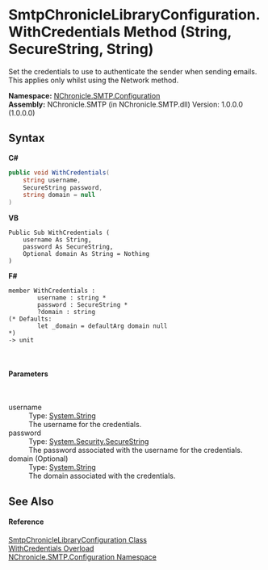 # SmtpChronicleLibraryConfiguration.WithCredentials Method (String, SecureString, String)
 

Set the credentials to use to authenticate the sender when sending emails. This applies only whilst using the Network method.

**Namespace:**&nbsp;<a href="N_NChronicle_SMTP_Configuration.md">NChronicle.SMTP.Configuration</a><br />**Assembly:**&nbsp;NChronicle.SMTP (in NChronicle.SMTP.dll) Version: 1.0.0.0 (1.0.0.0)

## Syntax

**C#**<br />
``` C#
public void WithCredentials(
	string username,
	SecureString password,
	string domain = null
)
```

**VB**<br />
``` VB
Public Sub WithCredentials ( 
	username As String,
	password As SecureString,
	Optional domain As String = Nothing
)
```

**F#**<br />
``` F#
member WithCredentials : 
        username : string * 
        password : SecureString * 
        ?domain : string 
(* Defaults:
        let _domain = defaultArg domain null
*)
-> unit 

```

<br />

#### Parameters
&nbsp;<dl><dt>username</dt><dd>Type: <a href="http://msdn2.microsoft.com/en-us/library/s1wwdcbf" target="_blank">System.String</a><br />The username for the credentials.</dd><dt>password</dt><dd>Type: <a href="http://msdn2.microsoft.com/en-us/library/7kt014s1" target="_blank">System.Security.SecureString</a><br />The password associated with the username for the credentials.</dd><dt>domain (Optional)</dt><dd>Type: <a href="http://msdn2.microsoft.com/en-us/library/s1wwdcbf" target="_blank">System.String</a><br />The domain associated with the credentials.</dd></dl>

## See Also


#### Reference
<a href="T_NChronicle_SMTP_Configuration_SmtpChronicleLibraryConfiguration.md">SmtpChronicleLibraryConfiguration Class</a><br /><a href="Overload_NChronicle_SMTP_Configuration_SmtpChronicleLibraryConfiguration_WithCredentials.md">WithCredentials Overload</a><br /><a href="N_NChronicle_SMTP_Configuration.md">NChronicle.SMTP.Configuration Namespace</a><br />
